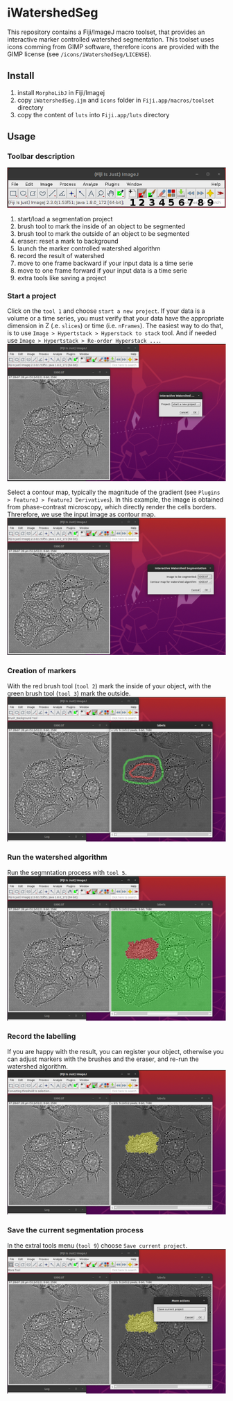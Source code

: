 # iWatershedSeg

This repository contains a Fiji/ImageJ macro toolset, that provides an 
interactive marker controlled watershed segmentation. This toolset uses icons 
comming from GIMP software, therefore icons are provided with the GIMP license 
(see `/icons/iWatershedSeg/LICENSE`).

## Install
1. install `MorphoLibJ` in Fiji/Imagej
2. copy `iWatershedSeg.ijm` and `icons` folder in `Fiji.app/macros/toolset` 
directory
3. copy the content of `luts` into `Fiji.app/luts` directory

## Usage

### Toolbar description
![toolbar](assets/toolbar.png)

1. start/load a segmentation project
2. brush tool to mark the inside of an object to be segmented
3. brush tool to mark the outside of an object to be segmented
4. eraser: reset a mark to background
5. launch the marker controlled watershed algorithm
6. record the result of watershed
7. move to one frame backward if your input data is a time serie
8. move to one frame forward if your input data is a time serie
9. extra tools like saving a project

### Start a project
Click on the `tool 1` and choose `start a new project`. If your data is a volume
or a time series, you must verify that your data have the appropriate dimension 
in Z (.e. `slices`) or time (i.e. `nFrames`). The easiest way to do that, is to
use `Image > Hypertstack > Hyperstack to stack` tool. And if needed use 
`Image > Hypertstack > Re-order Hyperstack ...`.
![screenshot 1](assets/Screenshot_1.png)

Select a contour map, typically the magnitude of the gradient 
(see `Plugins > FeatureJ > FeatureJ Derivatives`). In this example, the image is 
obtained from phase-contrast microscopy, which directly render the cells borders.
Threrefore, we use the input image as contour map.
![screenshot 2](assets/Screenshot_2.png)

### Creation of markers
With the red brush tool (`tool 2`) mark the inside of your object, with the 
green brush tool  (`tool 3`) mark the outside.
![screenshot 3](assets/Screenshot_3.png)

### Run the watershed algorithm
Run the segmntation process with  `tool 5`.
![screenshot 4](assets/Screenshot_4.png)

### Record the labelling
If you are happy with the result, you can register your object, otherwise you can 
adjust markers with the brushes and the eraser, and re-run the watershed 
algorithm.
![screenshot 5](assets/Screenshot_5.png)

### Save the current segmentation process
In the extral tools menu  (`tool 9`) choose `Save current project`.
![screenshot 6](assets/Screenshot_6.png)
